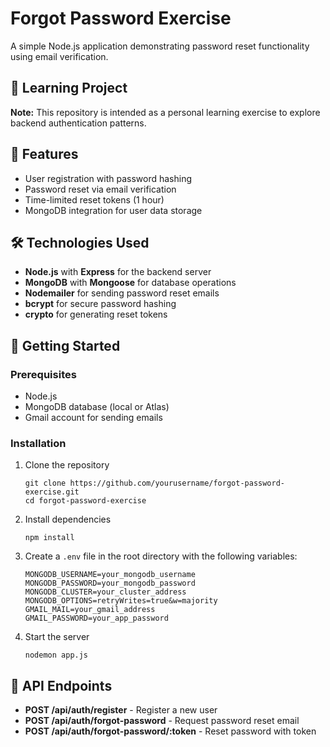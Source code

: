# Forgot Password Exercise

A simple Node.js application demonstrating password reset functionality using email verification.

## 🧠 Learning Project

**Note:** This repository is intended as a personal learning exercise to explore backend authentication patterns.
## 🔑 Features

- User registration with password hashing
- Password reset via email verification
- Time-limited reset tokens (1 hour)
- MongoDB integration for user data storage

## 🛠️ Technologies Used

- **Node.js** with **Express** for the backend server
- **MongoDB** with **Mongoose** for database operations
- **Nodemailer** for sending password reset emails
- **bcrypt** for secure password hashing
- **crypto** for generating reset tokens

## 🚀 Getting Started

### Prerequisites

- Node.js
- MongoDB database (local or Atlas)
- Gmail account for sending emails

### Installation

1. Clone the repository
   ```
   git clone https://github.com/yourusername/forgot-password-exercise.git
   cd forgot-password-exercise
   ```

2. Install dependencies
   ```
   npm install
   ```

3. Create a `.env` file in the root directory with the following variables:
   ```
   MONGODB_USERNAME=your_mongodb_username
   MONGODB_PASSWORD=your_mongodb_password
   MONGODB_CLUSTER=your_cluster_address
   MONGODB_OPTIONS=retryWrites=true&w=majority
   GMAIL_MAIL=your_gmail_address
   GMAIL_PASSWORD=your_app_password
   ```

4. Start the server
   ```
   nodemon app.js
   ```

## 📝 API Endpoints

- **POST /api/auth/register** - Register a new user
- **POST /api/auth/forgot-password** - Request password reset email
- **POST /api/auth/forgot-password/:token** - Reset password with token
